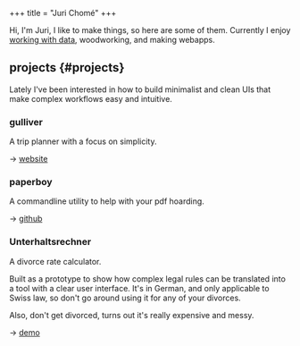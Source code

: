 +++
title = "Juri Chomé"
+++


Hi, I'm Juri, I like to make things, so here are some of them. Currently I enjoy [working with data](https://d-one.ai), woodworking, and making webapps.


## projects {#projects}

Lately I've been interested in how to build minimalist and clean UIs that make complex workflows easy and intuitive.


### gulliver

A trip planner with a focus on simplicity.

→ [website](https://gllvr.com)


### paperboy

A commandline utility to help with your pdf hoarding.

→ [github](https://github.com/2mol/pboy)


### Unterhaltsrechner

A divorce rate calculator.

Built as a prototype to show how complex legal rules can be translated into a tool with a clear user interface. It's in German, and only applicable to Swiss law, so don't go around using it for any of your divorces.

Also, don't get divorced, turns out it's really expensive and messy.

→ [demo](https://2mol.gitlab.io/urechner)
